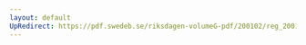 ```yaml
---
layout: default
UpRedirect: https://pdf.swedeb.se/riksdagen-volumeG-pdf/200102/reg_200102/reg_200102_0234.pdf
---
```

